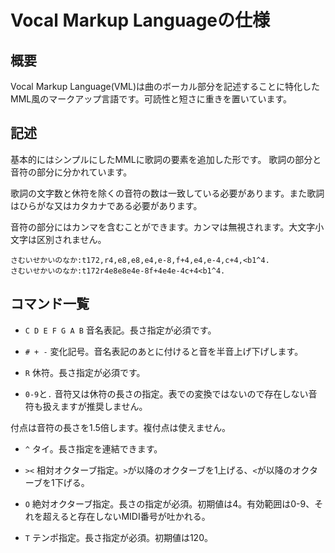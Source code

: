 # Vocal Markup Languageの仕様

## 概要
Vocal Markup Language(VML)は曲のボーカル部分を記述することに特化したMML風のマークアップ言語です。可読性と短さに重きを置いています。

## 記述
基本的にはシンプルにしたMMLに歌詞の要素を追加した形です。
歌詞の部分と音符の部分に分かれています。

歌詞の文字数と休符を除くの音符の数は一致している必要があります。また歌詞はひらがな又はカタカナである必要があります。

音符の部分にはカンマを含むことができます。カンマは無視されます。大文字小文字は区別されません。

```
さむいせかいのなか:t172,r4,e8,e8,e4,e-8,f+4,e4,e-4,c+4,<b1^4.
さむいせかいのなか:t172r4e8e8e4e-8f+4e4e-4c+4<b1^4.
```

## コマンド一覧
- `C D E F G A B`
音名表記。長さ指定が必須です。

- `# + -`
変化記号。音名表記のあとに付けると音を半音上げ下げします。

- `R`
休符。長さ指定が必須です。

- `0-9`と`.`
音符又は休符の長さの指定。表での変換ではないので存在しない音符も扱えますが推奨しません。

付点は音符の長さを1.5倍します。複付点は使えません。

- `^`
タイ。長さ指定を連結できます。

- `><`
相対オクターブ指定。`>`が以降のオクターブを1上げる、`<`が以降のオクターブを1下げる。

- `O`
絶対オクターブ指定。長さの指定が必須。初期値は4。有効範囲は0-9、それを超えると存在しないMIDI番号が吐かれる。

- `T`
テンポ指定。長さ指定が必須。初期値は120。
